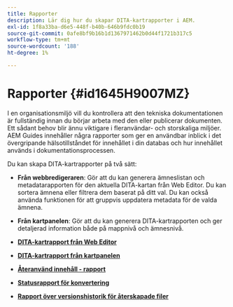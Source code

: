 ```yaml
---
title: Rapporter
description: Lär dig hur du skapar DITA-kartrapporter i AEM.
exl-id: 1f8a33ba-d6e5-448f-b40b-646b9fdc0b19
source-git-commit: 0afe8bf9b16b1d1367971462b0d44f1721b317c5
workflow-type: tm+mt
source-wordcount: '188'
ht-degree: 1%

---
```


# Rapporter {#id1645H9007MZ}

I en organisationsmiljö vill du kontrollera att den tekniska dokumentationen är fullständig innan du börjar arbeta med den eller publicerar dokumenten. Ett sådant behov blir ännu viktigare i fleranvändar- och storskaliga miljöer. AEM Guides innehåller några rapporter som ger en användbar inblick i det övergripande hälsotillståndet för innehållet i din databas och hur innehållet används i dokumentationsprocessen.

Du kan skapa DITA-kartrapporter på två sätt:

- **Från webbredigeraren**: Gör att du kan generera ämneslistan och metadatarapporten för den aktuella DITA-kartan från Web Editor. Du kan sortera ämnena eller filtrera dem baserat på ditt val. Du kan också använda funktionen för att gruppvis uppdatera metadata för de valda ämnena.
- **Från kartpanelen**: Gör att du kan generera DITA-kartrapporten och ger detaljerad information både på mappnivå och ämnesnivå.

- **[DITA-kartrapport från Web Editor](reports-web-editor.md)**

- **[DITA-kartrapport från kartpanelen](reports-ditamap.md)**

- **[Återanvänd innehåll - rapport](reports-content-reuse.md)**

- **[Statusrapport för konvertering](reports-convertion-status.md)**

- **[Rapport över versionshistorik för återskapade filer](reports-reverted-file-version-history.md)**
